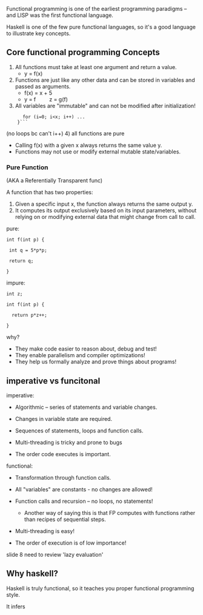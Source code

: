 Functional programming is one of the earliest programming paradigms – and LISP was the first functional language.

Haskell is  one of the few pure functional languages, so it's a good language to illustrate key concepts.

## Core functional programming Concepts
1) All functions must take at least one argument and return a value.
	- y = f(x)
2) Functions are just like any other data and can be stored in variables and passed as arguments.
	- f(x) = x + 5
	- y = f         z = g(f)
3) All variables are "immutable" and can not be modified after initialization!

```f(x) {  
      for (i=0; i<x; i++) ...  
    }```
```
(no loops bc can't i++)
4) all functions are pure 
- Calling f(x) with a given x always returns the same value y.
- Functions may not use or modify external mutable state/variables.

### Pure Function
(AKA a Referentially Transparent func)

A function that has two properties:
1) Given a specific input x, the function always returns the same output y.
2) It computes its output exclusively based on its input parameters, without relying on or modifying external data that might change from call to call.

pure: 
```
int f(int p) {

 int q = 5*p*p;

 return q;

}
```

impure:
```
int z; 

int f(int p) {

  return p*z++;

}
```

why?
- They make code easier to reason about, debug and test!
- They enable parallelism and compiler optimizations!
- They help us formally analyze and prove things about programs!

## imperative vs funcitonal
imperative: 
- Algorithmic – series of statements and variable changes.

- Changes in variable state are required.

- Sequences of statements, loops and function calls.

- Multi-threading is tricky and prone to bugs


- The order code executes is important.

functional:
- Transformation through function calls.

- All "variables" are constants - no changes are allowed!

- Function calls and recursion – no loops, no statements! 
	- Another way of saying this is that FP computes with functions rather than recipes of sequential steps.

- Multi-threading is easy!

- The order of execution is of low importance! 

slide 8 need to review 
'lazy evaluation'

## Why haskell?

Haskell is truly functional, so it teaches you proper functional programming style.

It infers 